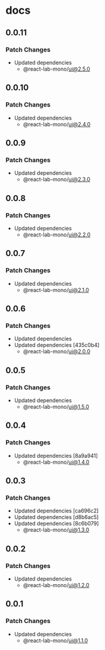 # docs

## 0.0.11

### Patch Changes

- Updated dependencies
  - @react-lab-mono/ui@2.5.0

## 0.0.10

### Patch Changes

- Updated dependencies
  - @react-lab-mono/ui@2.4.0

## 0.0.9

### Patch Changes

- Updated dependencies
  - @react-lab-mono/ui@2.3.0

## 0.0.8

### Patch Changes

- Updated dependencies
  - @react-lab-mono/ui@2.2.0

## 0.0.7

### Patch Changes

- Updated dependencies
  - @react-lab-mono/ui@2.1.0

## 0.0.6

### Patch Changes

- Updated dependencies
- Updated dependencies [435c0b4]
  - @react-lab-mono/ui@2.0.0

## 0.0.5

### Patch Changes

- Updated dependencies
  - @react-lab-mono/ui@1.5.0

## 0.0.4

### Patch Changes

- Updated dependencies [8a9a941]
  - @react-lab-mono/ui@1.4.0

## 0.0.3

### Patch Changes

- Updated dependencies [ca696c2]
- Updated dependencies [d8b6ac5]
- Updated dependencies [8c6b079]
  - @react-lab-mono/ui@1.3.0

## 0.0.2

### Patch Changes

- Updated dependencies
  - @react-lab-mono/ui@1.2.0

## 0.0.1

### Patch Changes

- Updated dependencies
  - @react-lab-mono/ui@1.1.0
